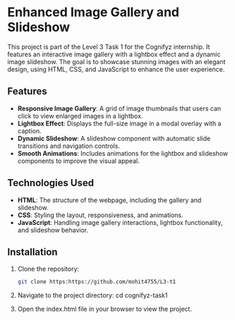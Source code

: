 # Enhanced Image Gallery and Slideshow

This project is part of the Level 3 Task 1 for the Cognifyz internship. It features an interactive image gallery with a lightbox effect and a dynamic image slideshow. The goal is to showcase stunning images with an elegant design, using HTML, CSS, and JavaScript to enhance the user experience.

## Features

- **Responsive Image Gallery**: A grid of image thumbnails that users can click to view enlarged images in a lightbox.
- **Lightbox Effect**: Displays the full-size image in a modal overlay with a caption.
- **Dynamic Slideshow**: A slideshow component with automatic slide transitions and navigation controls.
- **Smooth Animations**: Includes animations for the lightbox and slideshow components to improve the visual appeal.

## Technologies Used

- **HTML**: The structure of the webpage, including the gallery and slideshow.
- **CSS**: Styling the layout, responsiveness, and animations.
- **JavaScript**: Handling image gallery interactions, lightbox functionality, and slideshow behavior.

## Installation

1. Clone the repository:
   ```bash
   git clone https:https://github.com/mohit4755/L3-t1

2. Navigate to the project directory:
cd cognifyz-task1

3. Open the index.html file in your browser to view the project.
